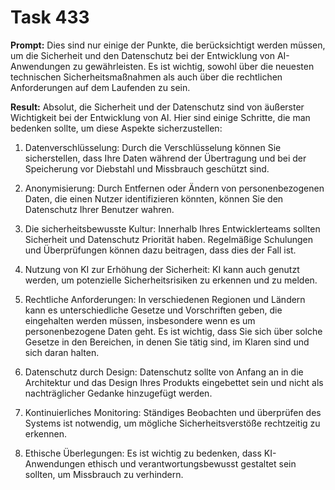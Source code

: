 # Task 433

**Prompt:** Dies sind nur einige der Punkte, die berücksichtigt werden müssen, um die Sicherheit und den Datenschutz bei der Entwicklung von AI-Anwendungen zu gewährleisten. Es ist wichtig, sowohl über die neuesten technischen Sicherheitsmaßnahmen als auch über die rechtlichen Anforderungen auf dem Laufenden zu sein.

**Result:**
Absolut, die Sicherheit und der Datenschutz sind von äußerster Wichtigkeit bei der Entwicklung von AI. Hier sind einige Schritte, die man bedenken sollte, um diese Aspekte sicherzustellen:

1. Datenverschlüsselung: Durch die Verschlüsselung können Sie sicherstellen, dass Ihre Daten während der Übertragung und bei der Speicherung vor Diebstahl und Missbrauch geschützt sind.

2. Anonymisierung: Durch Entfernen oder Ändern von personenbezogenen Daten, die einen Nutzer identifizieren könnten, können Sie den Datenschutz Ihrer Benutzer wahren.

3. Die sicherheitsbewusste Kultur: Innerhalb Ihres Entwicklerteams sollten Sicherheit und Datenschutz Priorität haben. Regelmäßige Schulungen und Überprüfungen können dazu beitragen, dass dies der Fall ist.

4. Nutzung von KI zur Erhöhung der Sicherheit: KI kann auch genutzt werden, um potenzielle Sicherheitsrisiken zu erkennen und zu melden.

5. Rechtliche Anforderungen: In verschiedenen Regionen und Ländern kann es unterschiedliche Gesetze und Vorschriften geben, die eingehalten werden müssen, insbesondere wenn es um personenbezogene Daten geht. Es ist wichtig, dass Sie sich über solche Gesetze in den Bereichen, in denen Sie tätig sind, im Klaren sind und sich daran halten.

6. Datenschutz durch Design: Datenschutz sollte von Anfang an in die Architektur und das Design Ihres Produkts eingebettet sein und nicht als nachträglicher Gedanke hinzugefügt werden.

7. Kontinuierliches Monitoring: Ständiges Beobachten und überprüfen des Systems ist notwendig, um mögliche Sicherheitsverstöße rechtzeitig zu erkennen.

8. Ethische Überlegungen: Es ist wichtig zu bedenken, dass KI-Anwendungen ethisch und verantwortungsbewusst gestaltet sein sollten, um Missbrauch zu verhindern.
